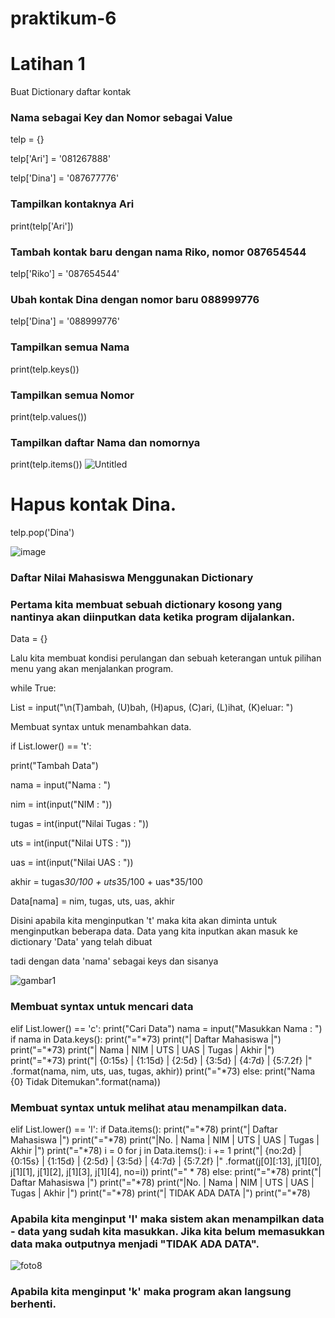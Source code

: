 # praktikum-6

# Latihan 1

Buat Dictionary daftar kontak

### Nama sebagai Key dan Nomor sebagai Value

telp = {}

telp['Ari'] = '081267888'

telp['Dina'] = '087677776'

### Tampilkan kontaknya Ari

print(telp['Ari'])

### Tambah kontak baru dengan nama Riko, nomor 087654544

telp['Riko'] = '087654544'

### Ubah kontak Dina dengan nomor baru 088999776

telp['Dina'] = '088999776'

### Tampilkan semua Nama

print(telp.keys())

### Tampilkan semua Nomor

print(telp.values())

### Tampilkan daftar Nama dan nomornya

print(telp.items())
![Untitled](https://user-images.githubusercontent.com/115911604/204180698-82607575-e2a9-4319-8464-48b280fa037e.png)


# Hapus kontak Dina.

telp.pop('Dina')

![image](https://user-images.githubusercontent.com/115911604/204180922-14841acb-e30d-46be-8d88-f10c07894ae9.png)

### Daftar Nilai Mahasiswa Menggunakan Dictionary
### Pertama kita membuat sebuah dictionary kosong yang nantinya akan diinputkan data ketika program dijalankan.
Data = {}

Lalu kita membuat kondisi perulangan dan sebuah keterangan untuk pilihan menu yang akan menjalankan program.

while True:

List = input("\n(T)ambah, (U)bah, (H)apus, (C)ari, (L)ihat, (K)eluar: ")

Membuat syntax untuk menambahkan data.

if List.lower() == 't':

print("Tambah Data")

nama = input("Nama           : ")

nim = int(input("NIM            : "))

tugas = int(input("Nilai Tugas    : "))

uts = int(input("Nilai UTS      : "))

uas = int(input("Nilai UAS      : "))

akhir = tugas*30/100 + uts*35/100 + uas*35/100

Data[nama] = nim, tugas, uts, uas, akhir

Disini apabila kita menginputkan 't' maka kita akan diminta untuk menginputkan beberapa data. Data yang kita inputkan akan masuk ke dictionary 'Data' yang telah dibuat 

tadi dengan data 'nama' sebagai keys dan sisanya

![gambar1](https://user-images.githubusercontent.com/115911604/204181178-b2492396-f841-4512-93cd-9d895cd6a4bc.png)


### Membuat syntax untuk mencari data

elif List.lower() == 'c':
        print("Cari Data")
        nama = input("Masukkan Nama : ")
        if nama in Data.keys():
            print("="*73)
            print("|                             Daftar Mahasiswa                          |")
            print("="*73)
            print("| Nama            |       NIM       |  UTS  |  UAS  |  Tugas  |  Akhir  |")
            print("="*73)
            print("| {0:15s} | {1:15d} | {2:5d} | {3:5d} | {4:7d} | {5:7.2f} |"
                  .format(nama, nim, uts, uas, tugas, akhir))
            print("="*73)
        else:
            print("Nama {0} Tidak Ditemukan".format(nama))
            
            
### Membuat syntax untuk melihat atau menampilkan data.

elif List.lower() == 'l':
        if Data.items():
            print("="*78)
            print("|                               Daftar Mahasiswa                             |")
            print("="*78)
            print("|No. | Nama            |       NIM       |  UTS  |  UAS  |  Tugas  |  Akhir  |")
            print("="*78)
            i = 0
            for j in Data.items():
                i += 1
                print("| {no:2d} | {0:15s} | {1:15d} | {2:5d} | {3:5d} | {4:7d} | {5:7.2f} |"
                      .format(j[0][:13], j[1][0], j[1][1], j[1][2], j[1][3], j[1][4], no=i))
            print("=" * 78)
        else:
            print("="*78)
            print("|                               Daftar Mahasiswa                             |")
            print("="*78)
            print("|No. | Nama            |       NIM       |  UTS  |  UAS  |  Tugas  |  Akhir  |")
            print("="*78)
            print("|                                TIDAK ADA DATA                              |")
            print("="*78)
            
            
           
### Apabila kita menginput 'l' maka sistem akan menampilkan data - data yang sudah kita masukkan. Jika kita belum memasukkan data maka outputnya menjadi "TIDAK ADA DATA".

![foto8](https://user-images.githubusercontent.com/115911604/204182244-228b9788-b2ee-4dde-bc2e-c01935d35763.png)

### Apabila kita menginput 'k' maka program akan langsung berhenti.
